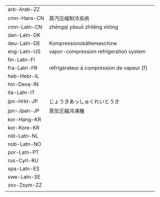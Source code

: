 | | | |
|-|-|-|
| arb-Arab-ZZ |  |  |
| cmn-Hans-CN | 蒸汽压缩制冷系统 |  |
| cmn-Latn-CN | zhēngqì yāsuō zhìlěng xìtǒng |  |
| dan-Latn-DK |  |  |
| deu-Latn-DE | Kompressionskältemaschine |  |
| eng-Latn-US | vapor-compression refrigeration system |  |
| fin-Latn-FI |  |  |
| fra-Latn-FR | réfrigérateur à compression de vapeur [f] |  |
| heb-Hebr-IL |  |  |
| hin-Deva-IN |  |  |
| ita-Latn-IT |  |  |
| jpn-Hrkt-JP | じょうきあっしゅくれいとうき |  |
| jpn-Jpan-JP | 蒸気圧縮冷凍機 |  |
| kor-Hang-KR |  |  |
| kor-Kore-KR |  |  |
| nld-Latn-NL |  |  |
| nob-Latn-NO |  |  |
| por-Latn-PT |  |  |
| rus-Cyrl-RU |  |  |
| spa-Latn-ES |  |  |
| swe-Latn-SE |  |  |
| zxx-Zsym-ZZ |  |  |
|  |  |  |